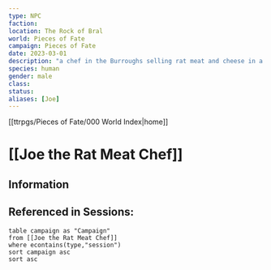 ```yaml
---
type: NPC
faction: 
location: The Rock of Bral
world: Pieces of Fate
campaign: Pieces of Fate
date: 2023-03-01
description: "a chef in the Burroughs selling rat meat and cheese in a cone"
species: human
gender: male
class: 
status:
aliases: [Joe]
---
```

[[ttrpgs/Pieces of Fate/000 World Index|home]]
# [[Joe the Rat Meat Chef]]

## Information

## Referenced in Sessions:

```dataview
table campaign as "Campaign"
from [[Joe the Rat Meat Chef]]
where econtains(type,"session")
sort campaign asc
sort asc
```